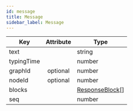 ```yaml
---
id: message
title: Message
sidebar_label: Message
---
```


| Key        | Attribute | Type            |
| ---------- | :-------: | --------------- |
| text       |           | string          |
| typingTime |           | number          |
| graphId    | optional  | number          |
| nodeId     | optional  | number          |
| blocks     |           | [ResponseBlock](./response-block)[] |
| seq        |           | number          |